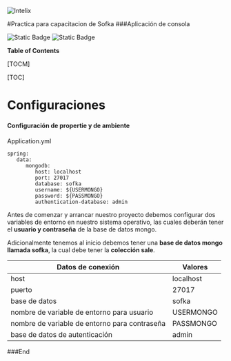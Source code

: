 ![Intelix](https://i.imgur.com/Nb94sn8.png)

#Practica para capacitacion de Sofka
###Aplicación de consola

 ![Static Badge](https://img.shields.io/badge/0.0.1-version-%2300bab4) ![Static Badge](https://img.shields.io/badge/0.0.1-release-%2300bab4)


**Table of Contents**

[TOCM]

[TOC]

# Configuraciones
#### Configuración de propertie y de ambiente　

Application.yml
```
spring:
   data:
      mongodb:
         host: localhost
         port: 27017
         database: sofka
         username: ${USERMONGO}
         password: ${PASSMONGO}
         authentication-database: admin 
```

Antes de comenzar y arrancar nuestro proyecto debemos configurar dos variables de entorno en nuestro sistema operativo, las cuales deberán tener el **usuario y contraseña** de la base de datos mongo.

Adicionalmente tenemos al inicio debemos tener una **base de datos mongo llamada sofka**, la cual  debe tener la **colección sale**.

Datos de conexión  | Valores
------------- | -------------
host  | localhost
puerto | 27017
base de datos  | sofka
nombre de variable de entorno para usuario  | USERMONGO
nombre de variable de entorno para contraseña  | PASSMONGO
base de datos de autenticación | admin

###End
